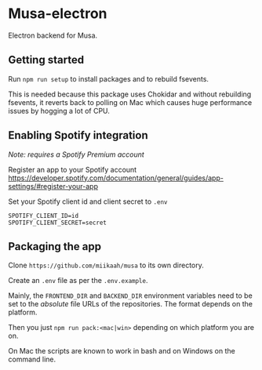 # Musa-electron

Electron backend for Musa.

## Getting started

Run `npm run setup` to install packages and to rebuild fsevents.

This is needed because this package uses Chokidar and without rebuilding fsevents,
it reverts back to polling on Mac which causes huge performance issues by hogging a lot of CPU.

## Enabling Spotify integration

_Note: requires a Spotify Premium account_

Register an app to your Spotify account
https://developer.spotify.com/documentation/general/guides/app-settings/#register-your-app

Set your Spotify client id and client secret to `.env`

```
SPOTIFY_CLIENT_ID=id
SPOTIFY_CLIENT_SECRET=secret
```

## Packaging the app

Clone `https://github.com/miikaah/musa` to its own directory.

Create an `.env` file as per the `.env.example`.

Mainly, the `FRONTEND_DIR` and `BACKEND_DIR` environment variables need to be set to the _absolute_ file URLs of the repositories. The format depends on the platform.

Then you just `npm run pack:<mac|win>` depending on which platform you are on.

On Mac the scripts are known to work in bash and on Windows on the command line.
